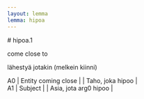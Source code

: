 ```yaml
---
layout: lemma
lemma: hipoa
---
```


<div class="sense">
# <span class="sensename">hipoa.1</span>

<span class="description">come close to</span>

<span class="description">lähestyä jotakin (melkein kiinni)</span>

A0 | Entity coming close |   | Taho, joka hipoo |  
A1 | Subject |   | Asia, jota arg0 hipoo |  

</div>

